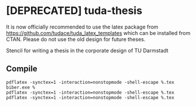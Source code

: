 # [DEPRECATED] tuda-thesis

It is now officially recommended to use the latex package from https://github.com/tudace/tuda_latex_templates which can be installed from CTAN. Please do not use the old design for future theses.

Stencil for writing a thesis in the corporate design of TU Darmstadt

## Compile

    pdflatex -synctex=1 -interaction=nonstopmode -shell-escape %.tex
    biber.exe %
    pdflatex -synctex=1 -interaction=nonstopmode -shell-escape %.tex
    pdflatex -synctex=1 -interaction=nonstopmode -shell-escape %.tex
